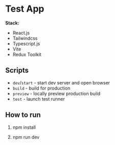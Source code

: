 # Test App

**Stack:**
- React.js
- Tailwindcss
- Typescript.js
- Vite
- Redux Toolkit

## Scripts

- `dev`/`start` - start dev server and open browser
- `build` - build for production
- `preview` - locally preview production build
- `test` - launch test runner

## How to run

1. npm install

2. npm run dev


